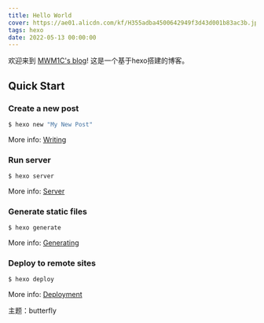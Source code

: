 ```yaml
---
title: Hello World
cover: https://ae01.alicdn.com/kf/H355adba4500642949f3d43d001b83ac3b.jpg
tags: hexo
date: 2022-05-13 00:00:00
---
```

欢迎来到 [MWM1C's blog](blog-of-mwm1c.vercel.app)! 这是一个基于hexo搭建的博客。
## Quick Start

### Create a new post

``` bash
$ hexo new "My New Post"
```

More info: [Writing](https://hexo.io/docs/writing.html)

### Run server

``` bash
$ hexo server
```

More info: [Server](https://hexo.io/docs/server.html)

### Generate static files

``` bash
$ hexo generate
```

More info: [Generating](https://hexo.io/docs/generating.html)

### Deploy to remote sites

``` bash
$ hexo deploy
```

More info: [Deployment](https://hexo.io/docs/one-command-deployment.html)

主题：butterfly
